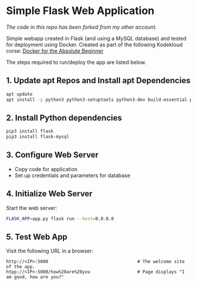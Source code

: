 # Simple Flask Web Application
_The code in this repo has been forked from my other account._  

Simple webapp created in Flask (and using a MySQL database) and tested for deployment using Docker. Created as part of the following Kodekloud corse: [Docker for the Absolute Beginner](https://kodekloud.com/courses/docker-for-the-absolute-beginner/)

The steps required to run/deploy the app are listed below.

## 1. Update apt Repos and Install apt Dependencies
```bash
apt update
apt install -y python3 python3-setuptools python3-dev build-essential python3-pip python3-mysqldb
```

## 2. Install Python dependencies
```bash
pip3 install flask
pip3 install flask-mysql
```

## 3. Configure Web Server
- Copy code for application
- Set up credentials and parameters for database

## 4. Initialize Web Server
Start the web server:
```bash
FLASK_APP=app.py flask run --host=0.0.0.0
```

## 5. Test Web App
Visit the following URL in a browser:
```
http://<IP>:5000                                  # The welcome site of the app.
htpp://<IP>:5000/how%20are%20you                  # Page displays "I am good, how are you?"
```
